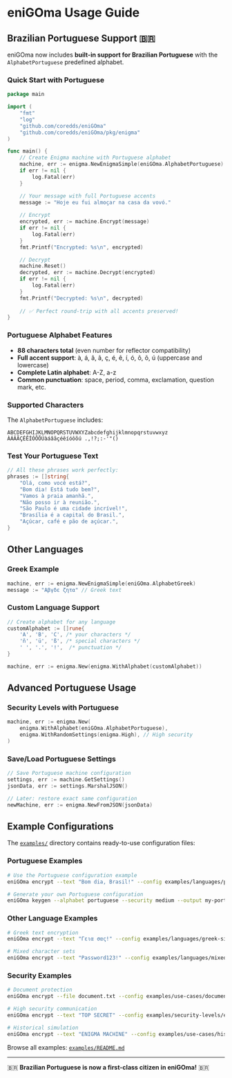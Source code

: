 # eniGOma Usage Guide

## Brazilian Portuguese Support 🇧🇷

eniGOma now includes **built-in support for Brazilian Portuguese** with the `AlphabetPortuguese` predefined alphabet.

### Quick Start with Portuguese

```go
package main

import (
    "fmt"
    "log"
    "github.com/coredds/eniGOma"
    "github.com/coredds/eniGOma/pkg/enigma"
)

func main() {
    // Create Enigma machine with Portuguese alphabet
    machine, err := enigma.NewEnigmaSimple(eniGOma.AlphabetPortuguese)
    if err != nil {
        log.Fatal(err)
    }

    // Your message with full Portuguese accents
    message := "Hoje eu fui almoçar na casa da vovó."
    
    // Encrypt
    encrypted, err := machine.Encrypt(message)
    if err != nil {
        log.Fatal(err)
    }
    fmt.Printf("Encrypted: %s\n", encrypted)

    // Decrypt
    machine.Reset()
    decrypted, err := machine.Decrypt(encrypted)
    if err != nil {
        log.Fatal(err)
    }
    fmt.Printf("Decrypted: %s\n", decrypted)
    
    // ✅ Perfect round-trip with all accents preserved!
}
```

### Portuguese Alphabet Features

- **88 characters total** (even number for reflector compatibility)
- **Full accent support**: à, á, â, ã, ç, é, ê, í, ó, ô, õ, ú (uppercase and lowercase)
- **Complete Latin alphabet**: A-Z, a-z
- **Common punctuation**: space, period, comma, exclamation, question mark, etc.

### Supported Characters

The `AlphabetPortuguese` includes:

```
ABCDEFGHIJKLMNOPQRSTUVWXYZabcdefghijklmnopqrstuvwxyz
ÀÁÂÃÇÉÊÍÓÔÕÚàáâãçéêíóôõú .,!?;:-'"()
```

### Test Your Portuguese Text

```go
// All these phrases work perfectly:
phrases := []string{
    "Olá, como você está?",
    "Bom dia! Está tudo bem?", 
    "Vamos à praia amanhã.",
    "Não posso ir à reunião.",
    "São Paulo é uma cidade incrível!",
    "Brasília é a capital do Brasil.",
    "Açúcar, café e pão de açúcar.",
}
```

## Other Languages

### Greek Example
```go
machine, err := enigma.NewEnigmaSimple(eniGOma.AlphabetGreek)
message := "Αβγδε ζητα" // Greek text
```

### Custom Language Support
```go
// Create alphabet for any language
customAlphabet := []rune{
    'A', 'B', 'C', /* your characters */
    'ñ', 'ü', 'ß', /* special characters */
    ' ', '.', '!',  /* punctuation */
}

machine, err := enigma.New(enigma.WithAlphabet(customAlphabet))
```

## Advanced Portuguese Usage

### Security Levels with Portuguese
```go
machine, err := enigma.New(
    enigma.WithAlphabet(eniGOma.AlphabetPortuguese),
    enigma.WithRandomSettings(enigma.High), // High security
)
```

### Save/Load Portuguese Settings
```go
// Save Portuguese machine configuration
settings, err := machine.GetSettings()
jsonData, err := settings.MarshalJSON()

// Later: restore exact same configuration
newMachine, err := enigma.NewFromJSON(jsonData)
```

## Example Configurations

The [`examples/`](./examples/) directory contains ready-to-use configuration files:

### Portuguese Examples
```bash
# Use the Portuguese configuration example
eniGOma encrypt --text "Bom dia, Brasil!" --config examples/languages/portuguese-basic.json

# Generate your own Portuguese configuration
eniGOma keygen --alphabet portuguese --security medium --output my-portuguese.json
```

### Other Language Examples
```bash
# Greek text encryption
eniGOma encrypt --text "Γεια σας!" --config examples/languages/greek-simple.json

# Mixed character sets
eniGOma encrypt --text "Password123!" --config examples/languages/mixed-alphabet-extreme.json
```

### Security Examples
```bash
# Document protection
eniGOma encrypt --file document.txt --config examples/use-cases/document-protection.json

# High security communication
eniGOma encrypt --text "TOP SECRET" --config examples/security-levels/extreme-key.json

# Historical simulation
eniGOma encrypt --text "ENIGMA MACHINE" --config examples/use-cases/historical-simulation.json
```

Browse all examples: [`examples/README.md`](./examples/README.md)

---

🇧🇷 **Brazilian Portuguese is now a first-class citizen in eniGOma!** 🇧🇷 